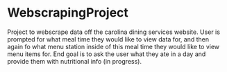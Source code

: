 # WebscrapingProject
Project to webscrape data off the carolina dining services website. User is prompted for what meal time they would like to view data for, and then again fo what menu station inside of this meal time they would like to view menu items for. End goal is to ask the user what they ate in a day and provide them with nutritional info (in progress).
